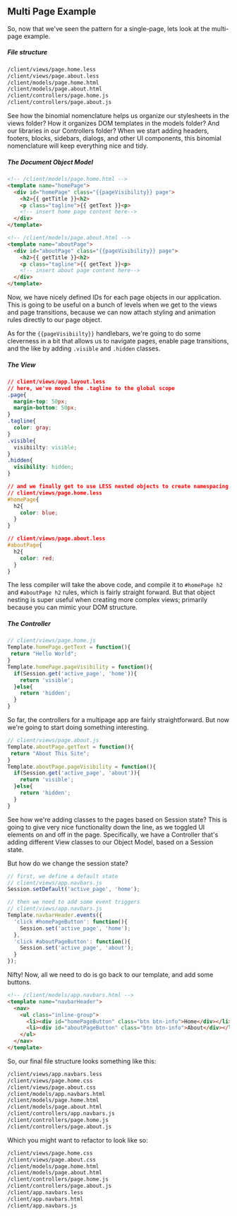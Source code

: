## Multi Page Example

So, now that we've seen the pattern for a single-page, lets look at the multi-page example.
##### File structure 
````sh
/client/views/page.home.less
/client/views/page.about.less
/client/models/page.home.html
/client/models/page.about.html
/client/controllers/page.home.js
/client/controllers/page.about.js
````

See how the binomial nomenclature helps us organize our stylesheets in the views folder?  How it organizes DOM templates in the models folder?  And our libraries in our Controllers folder?  When we start adding headers, footers, blocks, sidebars, dialogs, and other UI components, this binomial nomenclature will keep everything nice and tidy.  

 
##### The Document Object Model   
````html
<!-- /client/models/page.home.html -->
<template name="homePage">
  <div id="homePage" class="{{pageVisibility}} page">
    <h2>{{ getTitle }}<h2>
    <p class="tagline">{{ getText }}<p>
    <!-- insert home page content here-->
  </div>
</template>

<!-- /client/models/page.about.html -->
<template name="aboutPage">
  <div id="aboutPage" class="{{pageVisibility}} page">
    <h2>{{ getTitle }}<h2>
    <p class="tagline">{{ getText }}<p>
    <!-- insert about page content here-->
  </div>
</template>
````

Now, we have nicely defined IDs for each page objects in our application.  This is going to be useful on a bunch of levels when we get to the views and page transitions, because we can now attach styling and animation rules directly to our page object.    

As for the ``{{pageVisibiilty}}`` handlebars, we're going to do some cleverness in a bit that allows us to navigate pages, enable page transitions, and the like by adding ``.visible`` and ``.hidden`` classes.  

##### The View  
````css
// client/views/app.layout.less
// here, we've moved the .tagline to the global scope
.page{
  margin-top: 50px;
  margin-bottom: 50px;
}
.tagline{
  color: gray;
}
.visible{
  visibiilty: visible;
}
.hidden{
  visibility: hidden;
}

// and we finally get to use LESS nested objects to create namespacing hierarchy
// client/views/page.home.less
#homePage{
  h2{
    color: blue;
  }
}

// client/views/page.about.less
#aboutPage{
  h2{
    color: red;
  }
}
````

The less compiler will take the above code, and compile it to ``#homePage h2`` and ``#aboutPage h2`` rules, which is fairly straight forward.  But that object nesting is super useful when creating more complex views; primarily because you can mimic your DOM structure.  


##### The Controller   
````js
// client/views/page.home.js 
Template.homePage.getText = function(){
 return "Hello World";
}
Template.homePage.pageVisibility = function(){
  if(Session.get('active_page', 'home')){
    return 'visible';
  }else{
    return 'hidden';
  }
}
````

So far, the controllers for a multipage app are fairly straightforward.  But now we're going to start doing something interesting.  

````js
// client/views/page.about.js 
Template.aboutPage.getText = function(){
 return "About This Site";
}
Template.aboutPage.pageVisibility = function(){
  if(Session.get('active_page', 'about')){
    return 'visible';
  }else{
    return 'hidden';
  }
}
````

See how we're adding classes to the pages based on Session state?  This is going to give very nice functionality down the line, as we toggled UI elements on and off in the page.  Specifically, we have a Controller that's adding different View classes to our Object Model, based on a Session state.

But how do we change the session state?
````js
// first, we define a default state
// client/views/app.navbars.js 
Session.setDefault('active_page', 'home');

// then we need to add some event triggers
// client/views/app.navbars.js 
Template.navbarHeader.events({
  'click #homePageButton': function(){
    Session.set('active_page', 'home');
  },
  'click #aboutPageButton': function(){
    Session.set('active_page', 'about');
  }
});
````

Nifty!  Now, all we need to do is go back to our template, and add some buttons.
````html
<!-- /client/models/app.navbars.html -->
<template name="navbarHeader">
  <nav>
    <ul class="inline-group">
      <li><div id="homePageButton" class="btn btn-info">Home</div></li>
      <li><div id="aboutPageButton" class="btn btn-info">About</div></li>
    </ul>
  </nav>
</template>
````

So, our final file structure looks something like this:
````sh
/client/views/app.navbars.less
/client/views/page.home.css
/client/views/page.about.css
/client/models/app.navbars.html
/client/models/page.home.html
/client/models/page.about.html
/client/controllers/app.navbars.js
/client/controllers/page.home.js
/client/controllers/page.about.js
````

Which you might want to refactor to look like so:
````sh
/client/views/page.home.css
/client/views/page.about.css
/client/models/page.home.html
/client/models/page.about.html
/client/controllers/page.home.js
/client/controllers/page.about.js
/client/app.navbars.less
/client/app.navbars.html
/client/app.navbars.js
````
